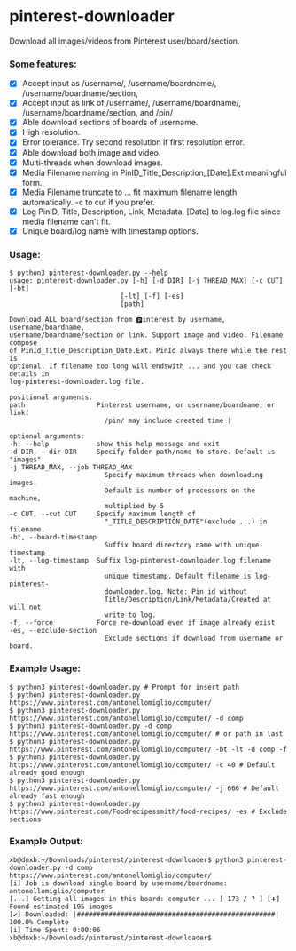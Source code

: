 # pinterest-downloader
Download all images/videos from Pinterest user/board/section.

### Some features:

- [x] Accept input as /username/, /username/boardname/, /username/boardname/section, 
- [x] Accept input as link of /username/, /username/boardname/, /username/boardname/section, and /pin/
- [x] Able download sections of boards of username.
- [x] High resolution. 
- [x] Error tolerance. Try second resolution if first resolution error.
- [x] Able download both image and video.
- [x] Multi-threads when download images.
- [x] Media Filename naming in PinID_Title_Description_[Date].Ext meaningful form. 
- [x] Media Filename truncate to ... fit maximum filename length automatically. -c to cut if you prefer.
- [x] Log PinID, Title, Description, Link, Metadata, [Date] to log.log file since media filename can't fit.
- [x] Unique board/log name with timestamp options.

### Usage:

    $ python3 pinterest-downloader.py --help
    usage: pinterest-downloader.py [-h] [-d DIR] [-j THREAD_MAX] [-c CUT] [-bt]
                                [-lt] [-f] [-es]
                                [path]

    Download ALL board/section from 🅿️interest by username, username/boardname,
    username/boardname/section or link. Support image and video. Filename compose
    of PinId_Title_Description_Date.Ext. PinId always there while the rest is
    optional. If filename too long will endswith ... and you can check details in
    log-pinterest-downloader.log file.

    positional arguments:
    path                  Pinterest username, or username/boardname, or link(
                            /pin/ may include created time )

    optional arguments:
    -h, --help            show this help message and exit
    -d DIR, --dir DIR     Specify folder path/name to store. Default is "images"
    -j THREAD_MAX, --job THREAD_MAX
                            Specify maximum threads when downloading images.
                            Default is number of processors on the machine,
                            multiplied by 5
    -c CUT, --cut CUT     Specify maximum length of
                            "_TITLE_DESCRIPTION_DATE"(exclude ...) in filename.
    -bt, --board-timestamp
                            Suffix board directory name with unique timestamp
    -lt, --log-timestamp  Suffix log-pinterest-downloader.log filename with
                            unique timestamp. Default filename is log-pinterest-
                            downloader.log. Note: Pin id without
                            Title/Description/Link/Metadata/Created_at will not
                            write to log.
    -f, --force           Force re-download even if image already exist
    -es, --exclude-section
                            Exclude sections if download from username or board.

### Example Usage:
    $ python3 pinterest-downloader.py # Prompt for insert path
    $ python3 pinterest-downloader.py https://www.pinterest.com/antonellomiglio/computer/ 
    $ python3 pinterest-downloader.py https://www.pinterest.com/antonellomiglio/computer/ -d comp
    $ python3 pinterest-downloader.py -d comp https://www.pinterest.com/antonellomiglio/computer/ # or path in last
    $ python3 pinterest-downloader.py https://www.pinterest.com/antonellomiglio/computer/ -bt -lt -d comp -f
    $ python3 pinterest-downloader.py https://www.pinterest.com/antonellomiglio/computer/ -c 40 # Default already good enough
    $ python3 pinterest-downloader.py https://www.pinterest.com/antonellomiglio/computer/ -j 666 # Default already fast enough
    $ python3 pinterest-downloader.py https://www.pinterest.com/Foodrecipessmith/food-recipes/ -es # Exclude sections

### Example Output:
    xb@dnxb:~/Downloads/pinterest/pinterest-downloader$ python3 pinterest-downloader.py -d comp https://www.pinterest.com/antonellomiglio/computer/ 
    [i] Job is download single board by username/boardname: antonellomiglio/computer
    [...] Getting all images in this board: computer ... [ 173 / ? ] [➕] Found estimated 195 images
    [✔] Downloaded: |##################################################| 100.0% Complete   
    [i] Time Spent: 0:00:06
    xb@dnxb:~/Downloads/pinterest/pinterest-downloader$

